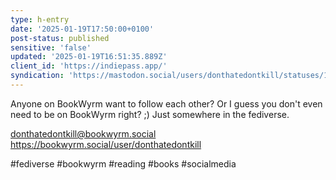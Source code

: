 ```yaml
---
type: h-entry
date: '2025-01-19T17:50:00+0100'
post-status: published
sensitive: 'false'
updated: '2025-01-19T16:51:35.889Z'
client_id: 'https://indiepass.app/'
syndication: 'https://mastodon.social/users/donthatedontkill/statuses/113856051854615949'
---
```

Anyone on BookWyrm want to follow each other? 
Or I guess you don't even need to be on BookWyrm right? ;) Just somewhere in the fediverse.

donthatedontkill@bookwyrm.social
https://bookwyrm.social/user/donthatedontkill

#fediverse #bookwyrm #reading #books #socialmedia
